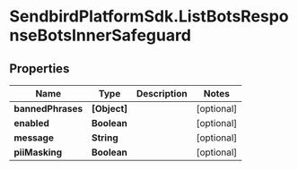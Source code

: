 # SendbirdPlatformSdk.ListBotsResponseBotsInnerSafeguard

## Properties

Name | Type | Description | Notes
------------ | ------------- | ------------- | -------------
**bannedPhrases** | **[Object]** |  | [optional] 
**enabled** | **Boolean** |  | [optional] 
**message** | **String** |  | [optional] 
**piiMasking** | **Boolean** |  | [optional] 


